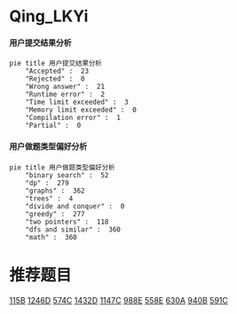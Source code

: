 # Qing_LKYi

<!-- tabs:start -->



#### **用户提交结果分析**

```mermaid
pie title 用户提交结果分析
    "Accepted" :  23
    "Rejected" :  0
    "Wrong answer" :  21
    "Runtime error" :  2
    "Time limit exceeded" :  3
    "Memory limit exceeded" :  0
    "Compilation error" :  1
    "Partial" :  0
```

#### **用户做题类型偏好分析**

```mermaid
pie title 用户做题类型偏好分析
    "binary search" :  52
    "dp" :  279
    "graphs" :  362
    "trees" :  4
    "divide and conquer" :  0
    "greedy" :  277
    "two pointers" :  118
    "dfs and similar" :  360
    "math" :  360
```



<!-- tabs:end -->
# 推荐题目
[115B](https://codeforces.com/contest/115/problem/B)
[1246D](https://codeforces.com/contest/1246/problem/D)
[574C](https://codeforces.com/contest/574/problem/C)
[1432D](https://codeforces.com/contest/1432/problem/D)
[1147C](https://codeforces.com/contest/1147/problem/C)
[988E](https://codeforces.com/contest/988/problem/E)
[558E](https://codeforces.com/contest/558/problem/E)
[630A](https://codeforces.com/contest/630/problem/A)
[940B](https://codeforces.com/contest/940/problem/B)
[591C](https://codeforces.com/contest/591/problem/C)
